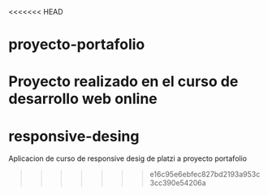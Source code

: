 <<<<<<< HEAD
# proyecto-portafolio
Proyecto realizado en el curso de desarrollo web online
=======
# responsive-desing
Aplicacion de curso de responsive desig de platzi  a proyecto portafolio
>>>>>>> e16c95e6ebfec827bd2193a953c3cc390e54206a
